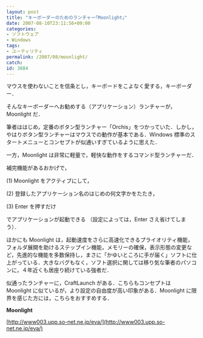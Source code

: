 ```yaml
---
layout: post
title: "キーボーダーのためのランチャー｢Moonlight｣"
date: 2007-08-10T23:11:56+09:00
categories:
- ソフトウェア
- Windows
tags: 
- ユーティリティ
permalink: /2007/08/moonlight/
catch: 
id: 3884
---
```

マウスを使わないことを信条とし，キーボードをこよなく愛する，キーボーダー．   
  
そんなキーボーダーへお勧めする（アプリケーション）ランチャーが，Moonlight だ．   
  
筆者ははじめ，定番のボタン型ランチャー「Orchis」をつかっていた．しかし，やはりボタン型ランチャーはマウスでの動作が基本である．Windows 標準のスタートメニューとコンセプトが似通いすぎているように思えた．   
  
一方，Moonlight は非常に軽量で，軽快な動作をするコマンド型ランチャーだ．   
  
補完機能があるおかげで，   
  
(1) Moonlight をアクティブにして，   
  
(2) 登録したアプリケーション名のはじめの何文字かをたたき，   
  
(3) Enter を押すだけ   
  
でアプリケーションが起動できる （設定によっては，Enter さえ省けてしまう）．   
  
ほかにも Moonlight は，起動速度をさらに高速化できるプライオリティ機能，フォルダ展開を助けるステップイン機能，メモリーの確保，表示形態の変更など，先進的な機能を多数保持し，まさに「かゆいところに手が届く」ソフトに仕上がっている．大きなバグもなく，ソフト選択に関しては移り気な筆者のパソコンに，４年近くも居座り続けている強者だ．   
  
似通ったランチャーに，CraftLaunch がある．こちらもコンセプトは Moonlight に似ているが，より設定の自由度が高い印象がある．Moonlight に限界を感じた方には，こちらをおすすめする．   
  
**Moonlight**  
  
[http://www003.upp.so-net.ne.jp/eva/](http://www003.upp.so-net.ne.jp/eva/)

